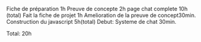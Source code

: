 Fiche de préparation 1h
Preuve de concepte 2h
page chat complete 10h (total)
Fait la fiche de projet 1h
Amelioration de la preuve de concept30min.
Construction du javascript 5h(total)
Debut: Systeme de chat 30min.

Total: 20h